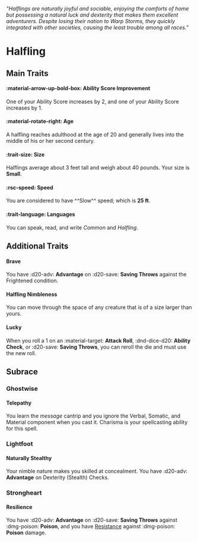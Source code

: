<p style="text-align: center;">

<i>

"Halflings are naturally joyful and sociable, enjoying the comforts of home but possessing a natural luck and dexterity that makes them excellent adventurers. Despite losing their nation to Warp Storms, they quickly integrated with other societies, causing the least trouble among all races."

</i>

</p>

# Halfling

## Main Traits

#### :material-arrow-up-bold-box: Ability Score Improvement

One of your Ability Score increases by 2, and one of your Ability Score increases by 1.

#### :material-rotate-right: Age 

A halfling reaches adulthood at the age of 20 and generally lives into the middle of his or her second century.

#### :trait-size: Size  

Halflings average about 3 feet tall and weigh about 40 pounds. Your size is **Small**.

#### :rsc-speed: Speed

You are considered to have ^^Slow^^ speed; which is **25 ft**.

#### :trait-language: Languages

You can speak, read, and write *Common* and *Halfling*.

## Additional Traits

#### Brave

You have :d20-adv: **Advantage** on :d20-save: **Saving Throws** against the Frightened condition.

#### Halfling Nimbleness

You can move through the space of any creature that is of a size larger than yours.

#### Lucky

When you roll a 1 on an :material-target: **Attack Roll**, :dnd-dice-d20: **Ability Check**, or :d20-save: **Saving Throws**, you can reroll the die and must use the new roll.

## Subrace

### Ghostwise

#### Telepathy

You learn the *message* cantrip and you ignore the Verbal, Somatic, and Material component when you cast it. Charisma is your spellcasting ability for this spell.

### Lightfoot

#### Naturally Stealthy

Your nimble nature makes you skilled at concealment. You have :d20-adv: **Advantage** on Dexterity (Stealth) Checks.

### Strongheart

#### Resilience

You have :d20-adv: **Advantage** on :d20-save: **Saving Throws** against :dmg-poison: **Poison**, and you have [Resistance](../../gameplay/combat/damage-healing.md#resistance) against :dmg-poison: **Poison** damage.
